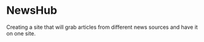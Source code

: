# NewsHub
Creating a site that will grab articles from different news sources and have it on one site.
